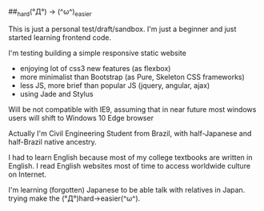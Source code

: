 ##<sub>hard</sub>(°Д°) → (^ω^)<sub>easier</sub>

This is just a personal test/draft/sandbox.
I'm just a beginner and just started learning frontend code.

I'm testing building a simple responsive static website
* enjoying lot of css3 new features (as flexbox)
* more minimalist than Bootstrap (as Pure, Skeleton CSS frameworks)
* less JS, more brief than popular JS (jquery, angular, ajax)
* using Jade and Stylus

Will be not compatible with IE9, assuming that in near future most windows users will shift to Windows 10 Edge browser

Actually I'm Civil Engineering Student from Brazil, with half-Japanese and half-Brazil native ancestry.

I had to learn English because most of my college textbooks are written in English. I read English websites most of time to access worldwide culture on Internet.

I'm learning (forgotten) Japanese to be able talk with relatives in Japan. trying make the (°Д°)hard→easier(^ω^).

